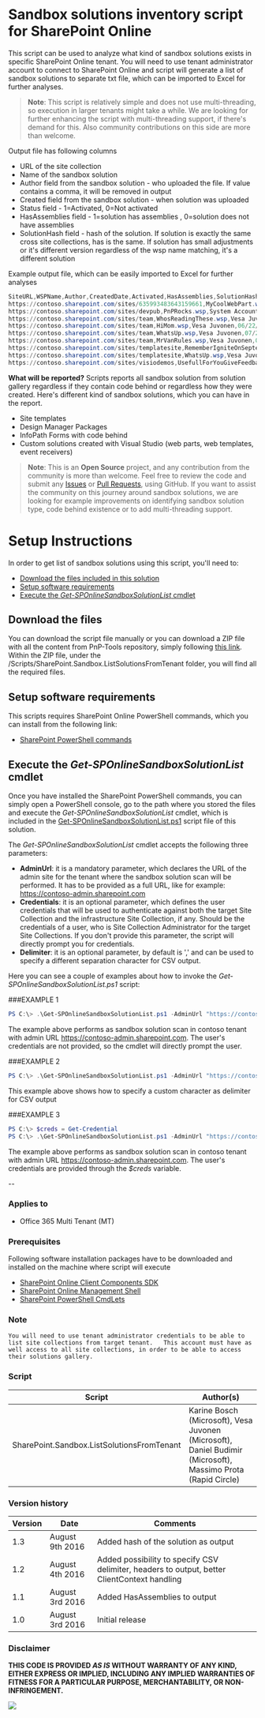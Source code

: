 # Sandbox solutions inventory script for SharePoint Online #
This script can be used to analyze what kind of sandbox solutions exists in specific SharePoint Online tenant. You will need to use tenant administrator account to connect to SharePoint Online and script will generate a list of sandbox solutions to separate txt file, which can be imported to Excel for further analyses.

>**Note**: This script is relatively simple and does not use multi-threading, so execution in larger tenants might take a while. We are looking for further enhancing the script with multi-threading support, if there's demand for this. Also community contributions on this side are more than welcome.

Output file has following columns
* URL of the site collection
* Name of the sandbox solution
* Author field from the sandbox solution - who uploaded the file. If value contains a comma, it will be removed in output
* Created field from the sandbox solution - when solution was uploaded
* Status field - 1=Activated, 0=Not activated
* HasAssemblies field - 1=solution has assemblies , 0=solution does not have assemblies
* SolutionHash field - hash of the solution. If solution is exactly the same cross site collections, has is the same. If solution has small adjustments or it's different version regardless of the wsp name matching, it's a different solution

Example output file, which can be easily imported to Excel for further analyses
```PowerShell
SiteURL,WSPName,Author,CreatedDate,Activated,HasAssemblies,SolutionHash
https://contoso.sharepoint.com/sites/635993483643159661,MyCoolWebPart.wsp,Vesa Juvonen,07/27/2016 00:55:22,0,1,IEYyOmzpYRAWRTLIuh0VbtUQFNJEsNxP6vVbECvVIY0=
https://contoso.sharepoint.com/sites/devpub,PnPRocks.wsp,System Account,07/27/2016 01:03:36,0,1,4KmaeOO1r7vw8/MDBuEmBzKMUtXxYhvc42vv/mw+Nnw=
https://contoso.sharepoint.com/sites/team,WhosReadingThese.wsp,Vesa Juvonen,06/07/2016 12:58:05,1,0,l8oO15G6LKX61wbTHZCCGyzNxZhYC3bbz5F+KsMbWYU=
https://contoso.sharepoint.com/sites/team,HiMom.wsp,Vesa Juvonen,06/22/2016 12:41:04,1,1,cdLgVhgD3uZCuoSl0VF/wBBF903ldJQJAG7sZWcAojw=
https://contoso.sharepoint.com/sites/team,WhatsUp.wsp,Vesa Juvonen,07/27/2016 00:47:54,0,0,tRB8KTZc6VTzJ6rGqtYCeFMozMroeIksQO2Bg0RJzcw=
https://contoso.sharepoint.com/sites/team,MrVanRules.wsp,Vesa Juvonen,07/29/2016 22:26:43,1,1,a48UeIRwd8HTReQ+UNnvH9w3NIKu2u4hYXK412riFgg=
https://contoso.sharepoint.com/sites/templatesite,RememberIgniteOnSeptember.wsp,Vesa Juvonen,07/27/2016 00:50:50,0,1,DsZBtAYAHjfNtHL8qytqI3//VwzSL3kR7rgkOG03Hl0=
https://contoso.sharepoint.com/sites/templatesite,WhatsUp.wsp,Vesa Juvonen,07/27/2016 00:56:32,1,0,MZ8BAIfCKdDhUx2rzQi9TlhVZ1lBn6f1F4/7+q0WekE=
https://contoso.sharepoint.com/sites/visiodemos,UsefullForYouGiveFeedback.wsp,Provisioning User 0,03/24/2014 21:44:25,1,0,xoCOeSDyhnYAY6nkXNpDpCL0A5TbLUTU4qX0q25ZFgE=

```

**What will be reported?**
Scripts reports all sandbox solution from solution gallery regardless if they contain code behind or regardless how they were created. Here's different kind of sandbox solutions, which you can have in the report.
* Site templates
* Design Manager Packages
* InfoPath Forms with code behind
* Custom solutions created with Visual Studio (web parts, web templates, event receivers)

 
>**Note**: This is an **Open Source** project, and any contribution from the community
is more than welcome. Feel free to review the code and submit any [Issues](https://github.com/OfficeDev/PnP-Tools/issues) or [Pull Requests](https://github.com/OfficeDev/PnP-Tools/pulls), using GitHub. If you want to assist the community on this journey around sandbox solutions, we are looking for example improvements on identifying sandbox solution type, code behind existence or to add multi-threading support.
 
# Setup Instructions #
In order to get list of sandbox solutions using this script, you'll need to:
* [Download the files included in this solution](#download)
* [Setup software requirements](#requirements)
* [Execute the *Get-SPOnlineSandboxSolutionList* cmdlet](#execute)

<a name="download"></a>
## Download the files
You can download the script file manually or you can download
a ZIP file with all the content from PnP-Tools repository, simply following
<a href="https://github.com/OfficeDev/PnP-Tools/archive/master.zip">this link</a>. 
Within the ZIP file, under the /Scripts/SharePoint.Sandbox.ListSolutionsFromTenant folder, you will
find all the required files.

<a name="requirements"></a>
## Setup software requirements
This scripts requires SharePoint Online PowerShell commands, which you can install
from the following link:

* [SharePoint PowerShell commands](https://www.microsoft.com/en-us/download/details.aspx?id=35588) 

<a name="execute"></a>
## Execute the *Get-SPOnlineSandboxSolutionList* cmdlet
Once you have installed the SharePoint PowerShell commands, you can  simply open a 
PowerShell console, go to the path where you stored the files and execute the *Get-SPOnlineSandboxSolutionList*
cmdlet, which is included in the 
<a href="./Get-SPOnlineSandboxSolutionList.ps1">Get-SPOnlineSandboxSolutionList.ps1</a> script file of this solution.

The *Get-SPOnlineSandboxSolutionList* cmdlet accepts the following three parameters:
* **AdminUrl**: it is a mandatory parameter, which declares the URL of the admin site for the tenant where the sandbox solution scan will be performed. It has to be provided as a full URL, like for example: https://contoso-admin.sharepoint.com
* **Credentials**: it is an optional parameter, which defines the user credentials that will be used to authenticate against both the target Site Collection and the infrastructure Site Collection, if any. Should be the credentials of a user, who is Site Collection Administrator for the target Site Collections. If you don't provide this parameter, the script will directly prompt you for credentials.
* **Delimiter**: it is an optional parameter, by default is ',' and can be used to specify a different separation character for CSV output.

Here you can see a couple of examples about how to invoke the *Get-SPOnlineSandboxSolutionList.ps1* script:

###EXAMPLE 1
```PowerShell
PS C:\> .\Get-SPOnlineSandboxSolutionList.ps1 -AdminUrl "https://contoso-admin.sharepoint.com"
```

The example above performs as sandbox solution scan in contoso tenant with admin URL https://contoso-admin.sharepoint.com. The user's credentials are not provided, so the cmdlet will directly prompt the user.

###EXAMPLE 2
```PowerShell
PS C:\> .\Get-SPOnlineSandboxSolutionList.ps1 -AdminUrl "https://contoso-admin.sharepoint.com" -Delimiter ';'
```

This example above shows how to specify a custom character as delimiter for CSV output


###EXAMPLE 3
```PowerShell
PS C:\> $creds = Get-Credential
PS C:\> .\Get-SPOnlineSandboxSolutionList.ps1 -AdminUrl "https://contoso-admin.sharepoint.com" -Credentials $creds
```
 
The example above performs as sandbox solution scan in contoso tenant with admin URL https://contoso-admin.sharepoint.com. The user's credentials are  provided through the *$creds* variable.


--

### Applies to ###
-  Office 365 Multi Tenant (MT)

### Prerequisites ###
Following software installation packages have to be downloaded and installed on the machine where script will execute
- [SharePoint Online Client Components SDK](https://www.microsoft.com/en-us/download/details.aspx?id=42038)
- [SharePoint Online Management Shell](https://www.microsoft.com/en-us/download/details.aspx?id=35588)
- [SharePoint PowerShell CmdLets](https://www.microsoft.com/en-us/download/details.aspx?id=35588)

### **Note** ### 
`You will need to use tenant administrator credentials to be able to list site collections from target tenant.  
This account must have as well access to all site collections, in order to be able to access their solutions gallery.`

### Script ###
Script | Author(s)
---------|----------
SharePoint.Sandbox.ListSolutionsFromTenant | Karine Bosch (Microsoft), Vesa Juvonen (Microsoft), Daniel Budimir (Microsoft), Massimo Prota (Rapid Circle)

### Version history ###
Version  | Date | Comments
---------| -----| --------
1.3  | August 9th 2016 | Added hash of the solution as output
1.2  | August 4th 2016 | Added possibility to specify CSV delimiter, headers to output, better ClientContext handling
1.1  | August 3rd 2016 | Added HasAssemblies to output
1.0  | August 3rd 2016 | Initial release

### Disclaimer ###
**THIS CODE IS PROVIDED *AS IS* WITHOUT WARRANTY OF ANY KIND, EITHER EXPRESS OR IMPLIED, INCLUDING ANY IMPLIED WARRANTIES OF FITNESS FOR A PARTICULAR PURPOSE, MERCHANTABILITY, OR NON-INFRINGEMENT.**


<img src="https://telemetry.sharepointpnp.com/pnp-tools/scripts/SharePoint.Sandbox.ListSolutionsFromTenant" /> 

